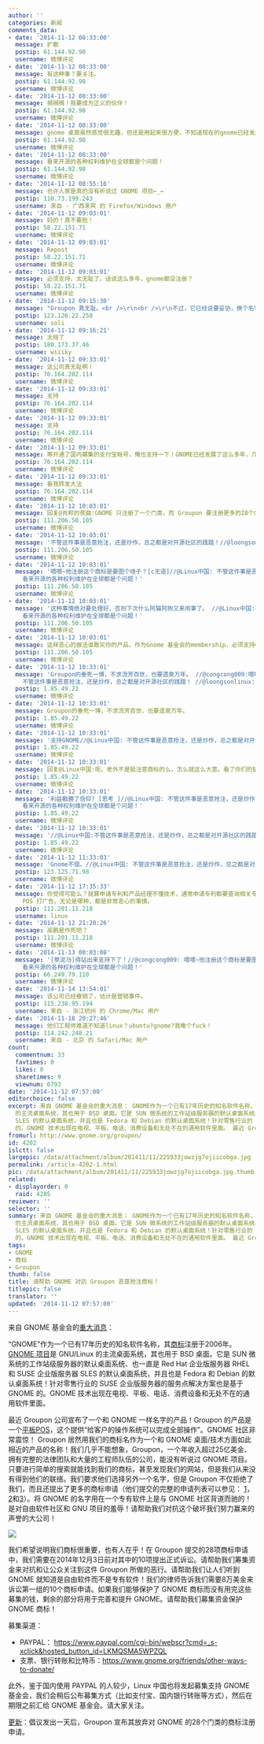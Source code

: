 ```yaml
---
author: ''
categories: 新闻
comments_data:
- date: '2014-11-12 08:33:00'
  message: 扩散
  postip: 61.144.92.98
  username: 微博评论
- date: '2014-11-12 08:33:00'
  message: 有这种事？要关注。
  postip: 61.144.92.98
  username: 微博评论
- date: '2014-11-12 08:33:00'
  message: 捐捐捐！我要成为正义的伙伴！
  postip: 61.144.92.98
  username: 微博评论
- date: '2014-11-12 08:33:00'
  message: gnome 桌面虽然感觉很无趣，但还是用起来很方便，不知道现在的gnome已经发展到什么地步了。
  postip: 61.144.92.98
  username: 微博评论
- date: '2014-11-12 08:33:00'
  message: 看来开源的各种权利维护在全球都是个问题！
  postip: 61.144.92.98
  username: 微博评论
- date: '2014-11-12 08:55:16'
  message: 也许人家是真的没有听说过 GNOME 项目←_←
  postip: 110.73.199.243
  username: 来自 - 广西来宾 的 Firefox/Windows 用户
- date: '2014-11-12 09:03:01'
  message: 妈的！真不要脸！
  postip: 58.22.151.71
  username: 微博评论
- date: '2014-11-12 09:03:01'
  message: Repost
  postip: 58.22.151.71
  username: 微博评论
- date: '2014-11-12 09:03:01'
  message: 必须支持，太无耻了。话说这么多年，gnome都没注册？
  postip: 58.22.151.71
  username: 微博评论
- date: '2014-11-12 09:15:30'
  message: "Groupon 真无耻。<br />\r\n<br />\r\n不过，它已经说要妥协，换个名字了。 http://arstechnica.com/tech-policy/2014/11/gnome-open-source-project-fights-groupon-over-gnome-trademark/"
  postip: 123.126.22.250
  username: soli
- date: '2014-11-12 09:16:21'
  message: 太贱了
  postip: 180.173.37.46
  username: wiiiky
- date: '2014-11-12 09:33:01'
  message: 这公司真无耻啊！
  postip: 76.164.202.114
  username: 微博评论
- date: '2014-11-12 09:33:01'
  message: 支持
  postip: 76.164.202.114
  username: 微博评论
- date: '2014-11-12 09:33:01'
  message: 支持
  postip: 76.164.202.114
  username: 微博评论
- date: '2014-11-12 09:33:01'
  message: 等开通了国内募集的支付宝帐号，俺也支持一下！GNOME已经发展了这么多年，几乎改变了世界，那个公司是想借GNOME的知名度走个捷径吧！
  postip: 76.164.202.114
  username: 微博评论
- date: '2014-11-12 09:33:01'
  message: 看我转发大法
  postip: 76.164.202.114
  username: 微博评论
- date: '2014-11-12 10:03:01'
  message: 回复@肖邦的夜曲:GNOME 只注册了一个门类，而 Groupon 要注册更多的28个门类，形成全面覆盖。另外，这件事目前看起来已经得到了初步解决。
  postip: 111.206.50.105
  username: 微博评论
- date: '2014-11-12 10:03:01'
  message: '不管这件事是恶意抢注，还是炒作，总之都是对开源社区的践踏！//@loongsonlinux: 看来开源的各种权利维护在全球都是个问题！'
  postip: 111.206.50.105
  username: 微博评论
- date: '2014-11-12 10:03:01'
  message: '喂喂~他注册这个商标是要图个啥子？[c无语]//@Linux中国: 不管这件事是恶意抢注，还是炒作，总之都是对开源社区的践踏！//@loongsonlinux:
    看来开源的各种权利维护在全球都是个问题！'
  postip: 111.206.50.105
  username: 微博评论
- date: '2014-11-12 10:03:01'
  message: '这种事情绝对要处理好，否则下次什么阿猫阿狗又来闹事了。 //@Linux中国:不管这件事是恶意抢注，还是炒作，总之都是对开源社区的践踏！ //@loongsonlinux:
    看来开源的各种权利维护在全球都是个问题！'
  postip: 111.206.50.105
  username: 微博评论
- date: '2014-11-12 10:03:01'
  message: 这样恶心的做法谁敢买你的产品，作为Gnome 基金会的membership，必须支持Gnome，共同对抗Groupon的恶劣炒作手段。
  postip: 111.206.50.105
  username: 微博评论
- date: '2014-11-12 10:33:01'
  message: 'Groupon的垂死一博，不求流芳百世，也要遗臭万年。 //@congcong009:喂喂~他注册这个商标是要图个啥子？[c无语] //@Linux中国:
    不管这件事是恶意抢注，还是炒作，总之都是对开源社区的践踏！ //@loongsonlinux: 看来开源的各种权利维护在全球都是个问题！'
  postip: 1.85.49.22
  username: 微博评论
- date: '2014-11-12 10:33:01'
  message: Groupon的垂死一博，不求流芳百世，也要遗臭万年。
  postip: 1.85.49.22
  username: 微博评论
- date: '2014-11-12 10:33:01'
  message: '支持GNOME//@Linux中国: 不管这件事是恶意抢注，还是炒作，总之都是对开源社区的践踏！//@loongsonlinux: 看来开源的各种权利维护在全球都是个问题！'
  postip: 1.85.49.22
  username: 微博评论
- date: '2014-11-12 10:33:01'
  message: 回复@Linux中国:呃，老外不是挺注意商标的么，怎么就这么大意。看了你们的链接，已经放弃申请了，那gnome后面会把那28类注册了吗？
  postip: 1.85.49.22
  username: 微博评论
- date: '2014-11-12 10:33:01'
  message: '利益戰勝了信仰? [思考 ]//@Linux中国: 不管这件事是恶意抢注，还是炒作，总之都是对开源社区的践踏！//@loongsonlinux:
    看来开源的各种权利维护在全球都是个问题！'
  postip: 1.85.49.22
  username: 微博评论
- date: '2014-11-12 10:33:01'
  message: '//@Linux中国:不管这件事是恶意抢注，还是炒作，总之都是对开源社区的践踏！//@loongsonlinux: 看来开源的各种权利维护在全球都是个问题！'
  postip: 1.85.49.22
  username: 微博评论
- date: '2014-11-12 11:33:03'
  message: 'Gnome不错。//@Linux中国: 不管这件事是恶意抢注，还是炒作，总之都是对开源社区的践踏！//@loongsonlinux: 看来开源的各种权利维护在全球都是个问题！'
  postip: 123.125.71.98
  username: 微博评论
- date: '2014-11-12 17:35:33'
  message: 你觉得可能么？就算申请专利和产品经理不懂技术，通常申请专利都要查询相关专利情况和名词的使用情况，而且，他们是有专门的法律部门的。我个人倒是觉得，有两个可能，一是傲慢，觉得无所谓，碾压死了算了；二是借机炒作，为他们的这个
    POS 打广告。无论是哪种，都是非常恶心的事情。
  postip: 111.201.11.218
  username: linux
- date: '2014-11-12 21:20:26'
  message: 高鹏是作死吧？
  postip: 111.201.11.218
  username: 微博评论
- date: '2014-11-13 00:03:08'
  message: '[草泥马]得站出来支持下了！//@congcong009: 喂喂~他注册这个商标是要图个啥子？[c无语]//@Linux中国: 不管这件事是恶意抢注，还是炒作，总之都是对开源社区的践踏！//@loongsonlinux:
    看来开源的各种权利维护在全球都是个问题！'
  postip: 66.249.79.110
  username: 微博评论
- date: '2014-11-14 13:54:01'
  message: 该公司已经撤销了，估计是营销事件。
  postip: 115.238.95.194
  username: 来自 - 浙江杭州 的 Chrome/Mac 用户
- date: '2014-11-18 20:27:46'
  message: 他们工程师难道不知道linux？ubuntu?gnome?我嘞个fuck！
  postip: 114.242.248.21
  username: 来自 - 北京 的 Safari/Mac 用户
count:
  commentnum: 33
  favtimes: 0
  likes: 0
  sharetimes: 9
  viewnum: 6793
date: '2014-11-12 07:57:00'
editorchoice: false
excerpt: 来自 GNOME 基金会的重大消息： GNOME作为一个已有17年历史的知名软件名称，其商标注册于2006年。GNOME 项目是 GNU/Linux
  的主流桌面系统，其也用于 BSD 桌面。它是 SUN 微系统的工作站级服务器的默认桌面系统、也一直是 Red Hat 企业版服务器 RHEL 和 SUSE 企业版服务器
  SLES 的默认桌面系统，并且也是 Fedora 和 Debian 的默认桌面系统！针对零售行业的 SUSE 企业版服务器的服务点解决方案也是基于 GNOME
  的。GNOME 技术出现在电视、平板、电话、消费设备和无处不在的通用软件里面。 最近 Groupon 公司宣布了一个和 GNOME 一样名字的产
fromurl: http://www.gnome.org/groupon/
id: 4202
islctt: false
largepic: /data/attachment/album/201411/11/225933jowzjg7ojiicobga.jpg
permalink: /article-4202-1.html
pic: /data/attachment/album/201411/11/225933jowzjg7ojiicobga.jpg.thumb.jpg
related:
- displayorder: 0
  raid: 4205
reviewer: ''
selector: ''
summary: 来自 GNOME 基金会的重大消息： GNOME作为一个已有17年历史的知名软件名称，其商标注册于2006年。GNOME 项目是 GNU/Linux
  的主流桌面系统，其也用于 BSD 桌面。它是 SUN 微系统的工作站级服务器的默认桌面系统、也一直是 Red Hat 企业版服务器 RHEL 和 SUSE 企业版服务器
  SLES 的默认桌面系统，并且也是 Fedora 和 Debian 的默认桌面系统！针对零售行业的 SUSE 企业版服务器的服务点解决方案也是基于 GNOME
  的。GNOME 技术出现在电视、平板、电话、消费设备和无处不在的通用软件里面。 最近 Groupon 公司宣布了一个和 GNOME 一样名字的产
tags:
- GNOME
- 商标
- Groupon
thumb: false
title: 请帮助 GNOME 对抗 Groupon 恶意抢注商标！
titlepic: false
translator: ''
updated: '2014-11-12 07:57:00'
---
```


来自 GNOME 基金会的[重大消息](http://www.gnome.org/groupon/)：


“GNOME”作为一个已有17年历史的知名软件名称，其[商标](http://tsdr.uspto.gov/#caseNumber=76368848&caseType=SERIAL_NO&searchType=statusSearch)注册于2006年。[GNOME 项目](https://www.gnome.org/)是 GNU/Linux 的主流桌面系统，其也用于 BSD 桌面。它是 SUN 微系统的工作站级服务器的默认桌面系统、也一直是 Red Hat 企业版服务器 RHEL 和 SUSE 企业版服务器 SLES 的默认桌面系统，并且也是 Fedora 和 Debian 的默认桌面系统！针对零售行业的 SUSE 企业版服务器的服务点解决方案也是基于 GNOME 的。GNOME 技术出现在电视、平板、电话、消费设备和无处不在的通用软件里面。


最近 Groupon 公司宣布了一个和 GNOME 一样名字的产品！Groupon 的产品是一个[平板POS](http://investor.groupon.com/releasedetail.cfm?releaseid=848707)，这个提供“给客户的操作系统可以完成全部操作”。GNOME 社区非常震惊！ Groupon 居然用我们的商标名作为一个和 GNOME 桌面/技术方面如此相近的产品的名称！我们几乎不能想象，Groupon，一个年收入超过25亿美金、拥有完整的法律团队和大量的工程师队伍的公司，能没有听说过 GNOME 项目。只要进行简单的搜索就能找到我们的商标，甚至发现我们的网站，但是我们从来没有得到他们的联络。我们要求他们选择另外一个名字，但是 Groupon 不仅拒绝了我们，而且还提出了更多的商标申请（他们提交的完整的申请列表可以参见： [1](http://tsdr.uspto.gov/#caseNumber=86200190%0A86200193%0A86200194%0A86200196%0A86200657%0A86200661%0A86200759%0A86200763%0A86200765%0A86227618%0A&caseType=SERIAL_NO&searchType=multiStatus)，[2](http://tsdr.uspto.gov/#caseNumber=86287930%0A86287935%0A86287938%0A86287940%0A86287946%0A86287951%0A&caseType=SERIAL_NO&searchType=multiStatus)和[3](http://tsdr.uspto.gov/#caseNumber=86441913%0A86441922%0A86441923%0A86441925%0A86441926%0A86441930%0A86441933%0A86441934%0A86441937%0A86441941%0A86441945%0A86441951%0A&caseType=SERIAL_NO&searchType=multiStatus)）。将 GNOME 的名字用在一个专有软件上是与 GNOME 社区背道而驰的！是对自由软件社区和 GNU 项目的羞辱！请帮助我们对抗这个破坏我们努力赢来的声誉的大公司！


![](/data/attachment/album/201411/11/225933jowzjg7ojiicobga.jpg)


我们希望说明我们商标很重要，也有人在乎！在 Groupon 提交的28项商标申请中，我们需要在2014年12月3日前对其中的10项提出正式诉讼。请帮助我们筹集资金来对抗和让公众关注到这件 Groupon 所做的恶行。请帮助我们让人们听到 GNOME 就知道是自由软件而不是专有软件！我们的律师告诉我们需要8万美金来诉讼第一组的10个商标申请。如果我们能够保护了 GNOME 商标而没有用完这些募集的钱，剩余的部分将用于完善和提升 GNOME。请帮助我们募集资金保护 GNOME 商标！


募集渠道：


* PAYPAL： <https://www.paypal.com/cgi-bin/webscr?cmd=_s-xclick&hosted_button_id=LKMQSMA5WPZQL>
* 支票、银行转账和比特币：<https://www.gnome.org/friends/other-ways-to-donate/>


此外，鉴于国内使用 PAYPAL 的人较少，Linux 中国也将发起募集支持 GNOME 基金会，我们会稍后公布募集方式（比如支付宝、国内银行转账等方式），然后在期限之前汇给 GNOME 基金会。请大家关注。


[更新](http://linux.cn/article-4205-1.html)：倡议发出一天后，Groupon 宣布其放弃对 GNOME 的28个门类的商标注册申请。